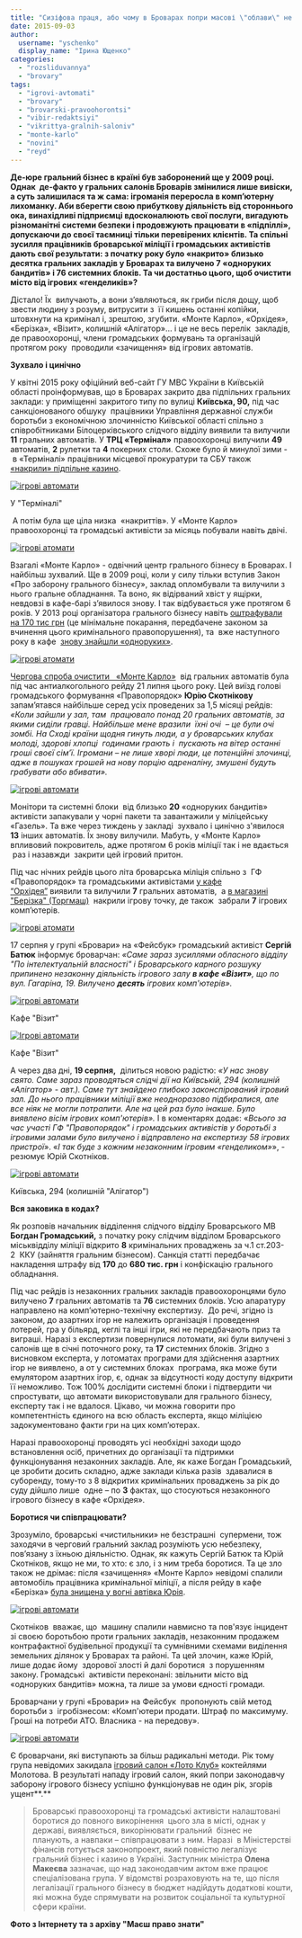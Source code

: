 ```yaml
---
title: "Сизіфова праця, або чому в Броварах попри масові \"облави\" не зникають незаконні ігрові салони"
date: 2015-09-03
author: 
  username: "yschenko"
  display_name: "Ірина Ющенко"
categories: 
  - "rozsliduvannya"
  - "brovary"
tags: 
  - "igrovi-avtomati"
  - "brovary"
  - "brovarski-pravoohorontsi"
  - "vibir-redaktsiyi"
  - "vikrittya-gralnih-saloniv"
  - "monte-karlo"
  - "novini"
  - "reyd"
---
```


**Де-юре гральний бізнес в країні був заборонений ще у 2009 році. Однак  де-факто у гральних салонів Броварів змінилися лише вивіски, а суть залишилася та ж сама: ігроманія переросла в комп’ютерну лихоманку. Аби вберегти свою прибуткову діяльність від стороннього ока, винахідливі підприємці вдосконалюють свої послуги, вигадують різноманітні системи безпеки і продовжують працювати в «підпіллі», допускаючи до своєї таємниці тільки перевірених клієнтів. Та спільні зусилля працівників броварської міліції і громадських активістів дають свої результати: з початку року було «накрито» близько десятка гральних закладів у Броварах та вилучено 7 «одноруких бандитів» і 76 системних блоків. Та чи достатньо цього, щоб очистити місто від ігрових «генделиків»?**

Дістало! Їх  вилучають, а вони з’являються, як гриби після дощу, щоб звести людину з розуму, витрусити з  її кишень останні копійки, штовхнути на кримінал і, зрештою, згубити. «Монте Карло», «Орхідея», «Берізка», «Візит», колишній «Алігатор»… і це не весь перелік  закладів, де правоохоронці, члени громадських формувань та організацій протягом року  проводили «зачищення» від ігрових автоматів.

**Зухвало і цинічно**

У квітні 2015 року офіційний веб-сайт ГУ МВС України в Київській області проінформував, що в Броварах закрито два підпільних гральних заклади: у приміщенні закритого типу по вулиці **Київська, 90,** під час санкціонованого обшуку  працівники Управління державної служби боротьби з економічною злочинністю Київської області спільно з співробітниками Білоцерківського слідчого відділу виявили та вилучили **11** гральних автоматів. У **ТРЦ «Термінал»** правоохоронці вилучили **49** автоматів, **2** рулетки та **4** покерних столи. Схоже було й минулої зими - в «Терміналі» працівники місцевої прокуратури та СБУ також [«накрили» підпільне казино](https://mpz.brovary.org/brovarami-prokotilas-hvilya-vikrittiv-pidpilnih-gralnih-saloniv/).

[![ігрові автомати](https://mpz.brovary.org/wp-content/uploads/2015/08/Terminal.jpg)](https://mpz.brovary.org/wp-content/uploads/2015/08/Terminal.jpg)

У "Терміналі"

 А потім була ще ціла низка  «накриттів». У «Монте Карло» правоохоронці та громадські активісти за місяць побували навіть двічі.

[![ігрові атомати](https://mpz.brovary.org/wp-content/uploads/2015/08/Monte-Karlo-3.jpg)](https://mpz.brovary.org/wp-content/uploads/2015/08/Monte-Karlo-3.jpg)

Взагалі «Монте Карло» - одвічний центр грального бізнесу в Броварах. І найбільш зухвалий. Ще в 2009 році, коли у силу тільки вступив Закон «Про заборону грального бізнесу», заклад опломбували та вилучили з нього гральне обладнання. Та воно, як відірваний хвіст у ящірки, невдовзі в кафе-барі з’явилося знову. І так відбувається уже протягом 6 років. У 2013 році організатора грального бізнесу навіть [оштрафували на 170 тис грн](https://mpz.brovary.org/sud-oshtrafuvav-organizatora-gralnogo-biznesu-v-kafe-monte-karlo-na-170-tis-grn/) (це мінімальне покарання, передбачене законом за вчинення цього кримінального правопорушення), та  вже наступного року в кафе  [знову знайшли «одноруких»](https://mpz.brovary.org/ful-hauz-v-monte-karlo-militsiya-prodovzhuye-viluchati-igrovi-avtomati-z-nezakonnih-kazino/).

[![ігрові атомати](https://mpz.brovary.org/wp-content/uploads/2015/08/Monte-Karlo-2.jpg)](https://mpz.brovary.org/wp-content/uploads/2015/08/Monte-Karlo-2.jpg)

[Чергова спроба очистити   «Монте Карло»](https://mpz.brovary.org/antyalkogolnyj-rejd-u-brovarah-zavershyvsya-oblavoyu-na-gralni-avtomaty-v-monte-karlo/)  від гральних автоматів була під час антиалкогольного рейду 21 липня цього року. Цей виїзд голові громадського формування «Правопорядок» **Юрію Скотнікову** запам’ятався найбільше серед усіх проведених за 1,5 місяці рейдів: _«Коли зайшли у зал, там  працювало понад 20 гральних автоматів, за якими сиділи гравці. Найбільше мене вразили  їхні очі  – це були очі зомбі. На Сході країни щодня гинуть люди, а у броварських клубах молоді, здорові хлопці  годинами грають і  пускають на вітер останні гроші своєї сім’ї. Ігромани – не лише хворі люди, це потенційні злочинці, адже в пошуках грошей на нову порцію адреналіну, змушені будуть грабувати або вбивати»._

[![ігрові автомати](https://mpz.brovary.org/wp-content/uploads/2015/08/Monte-Karlo.jpg)](https://mpz.brovary.org/wp-content/uploads/2015/08/Monte-Karlo.jpg)

Монітори та системні блоки  від близько **20** «одноруких бандитів» активісти запакували у чорні пакети та завантажили у міліцейську «Газель». Та вже через тиждень у закладі  зухвало і цинічно з'явилося **13** інших автоматів. Їх знову вилучили. Мабуть, у «Монте Карло» впливовий покровитель, адже протягом 6 років міліції так і не вдається  раз і назавжди  закрити цей ігровий притон.

Під час нічних рейдів цього літа броварська міліція спільно з  ГФ «Правопорядок» та громадськими активістами [у кафе “Орхідея”](https://mpz.brovary.org/kryminalna-militsiya-brovariv-nakryla-igrovyj-zal-u-magazyni-berizka-na-torgmashi/) виявили та вилучили **7** гральних автоматів,  а [в магазині "Берізка" (Торгмаш)](https://mpz.brovary.org/kryminalna-militsiya-brovariv-nakryla-igrovyj-zal-u-magazyni-berizka-na-torgmashi/)  накрили ігрову точку, де також  забрали **7** ігрових комп’ютерів.

[![ігрові атомати](https://mpz.brovary.org/wp-content/uploads/2015/08/Orhideya.jpg)](https://mpz.brovary.org/wp-content/uploads/2015/08/Orhideya.jpg)

17 серпня у групі «Бровари» на «Фейсбук» громадський активіст **Сергій Батюк** інформує броварчан: _«Саме зараз зусиллями обласного відділу "По інтелектуальній власності" і Броварського карного розшуку припинено незаконну діяльність ігрового залу **в кафе «Візит»**, що по вул. Гагаріна, 19. Вилучено **десять** ігрових комп'ютерів»._ 

[![ігрові автомати](https://mpz.brovary.org/wp-content/uploads/2015/08/Vizyt-1.jpg)](https://mpz.brovary.org/wp-content/uploads/2015/08/Vizyt-1.jpg)

Кафе "Візит"

[![Ігрові автомати](https://mpz.brovary.org/wp-content/uploads/2015/08/Kafe-Vizyt-2.jpg)](https://mpz.brovary.org/wp-content/uploads/2015/08/Kafe-Vizyt-2.jpg)

Кафе "Візит"

А через два дні, **19 серпня,**  ділиться новою радістю: _«У нас знову свято. Саме зараз проводяться слідчі дії на Київській, 294 (колишній «Алігатор» - авт.). Саме тут знайдено глибоко законспірований ігровий зал. До нього працівники міліції вже неодноразово підбиралися, але все ніяк не могли потрапити. Але на цей раз було інакше. Було виявлено вісім ігрових комп'ютерів»._ І в коментарях додає: «_Всього за час участі ГФ "Правопорядок" і громадських активістів у боротьбі з ігровими залами було вилучено і відправлено на експертизу 58 ігрових пристрої_». «_І так буде з кожним незаконним ігровим «генделиком»_», - резюмує Юрій Скотніков.

[![ігрові автомати](https://mpz.brovary.org/wp-content/uploads/2015/08/Kyyivska-294.jpg)](https://mpz.brovary.org/wp-content/uploads/2015/08/Kyyivska-294.jpg)

Київська, 294 (колишній "Алігатор")

**Вся заковика в кодах?**

Як розповів начальник відділення слідчого відділу Броварського МВ **Богдан Громадський,** з початку року слідчим відділом Броварського міськвідділу міліції відкрито **8** кримінальних проваджень за ч.1 ст.203-2  ККУ (зайняття гральним бізнесом). Санкція статті передбачає накладення штрафу від **170** до **680 тис. грн** і конфіскацію грального обладнання.

Під час рейдів із незаконних гральних закладів правоохоронцями було вилучено **7** гральних автоматів та **76** системних блоків. Усю апаратуру направлено на комп’ютерно-технічну експертизу.  До речі, згідно із законом, до азартних ігор не належить організація і проведення лотерей, гра у більярд, кеглі та інші ігри, які не передбачають приз та виграші. Наразі з експертизи повернулися лотомати, які були вилучені з салонів ще в січні поточного року, та **17** системних блоків. Згідно з висновком експерта, у лотоматах програми для здійснення азартних ігор не виявлено, а от у системних блоках  програма, яка може бути емулятором азартних ігор, є, однак за відсутності коду доступу відкрити її неможливо. Тож 100% дослідити системні блоки і підтвердити чи спростувати, що автомати використовували для грального бізнесу, експерту так і не вдалося. Цікаво, чи можна говорити про компетентність єдиного на всю область експерта, якщо міліцією задокументовано факти гри на цих комп’ютерах.

Наразі правоохоронці проводять усі необхідні заходи щодо встановлення осіб, причетних до організації та підтримки функціонування незаконних закладів. Але, як каже Богдан Громадський, це зробити досить складно, адже заклади кілька разів  здавалися в суборенду, тому-то з 8 відкритих кримінальних проваджень за рік до суду дійшло лише  одне – по **3** фактах, що стосуються незаконного ігрового бізнесу в кафе «Орхідея».

**Боротися чи співпрацювати?**

Зрозуміло, броварські «чистильники» не безстрашні  супермени, тож заходячи в черговий гральний заклад розуміють усю небезпеку, пов’язану з їхньою діяльністю. Однак, як кажуть Сергій Батюк та Юрій Скотніков, якщо не ми, то хто: є зло, і з ним треба боротися. Та це зло також не дрімає: після «зачищення» «Монте Карло» невідомі спалили автомобіль працівника кримінальної міліції, а після рейду в кафе «Берізка» [була знищена у вогні автівка Юрія](https://mpz.brovary.org/tsiyeyi-nochi-spalyly-avtomobil-aktyvista-yuriya-skotnikova/).

[![ігрові автомати](https://mpz.brovary.org/wp-content/uploads/2015/08/foto-11.jpg)](https://mpz.brovary.org/wp-content/uploads/2015/08/foto-11.jpg)

Скотніков  вважає, що  машину спалили навмисно та пов'язує інцидент зі своєю боротьбою проти гральних закладів, незаконним продажем контрафактної будівельної продукції та сумнівними схемами виділення земельних ділянок у Броварах та районі. Та цей злочин, каже Юрій,  лише додає йому  здорової злості й далі боротися  з порушенням закону. Громадські  активісти переконані: звільнити місто від «одноруких бандитів» можна, та лише за умови єдності громади.

Броварчани у групі «Бровари» на Фейсбук  пропонують свій метод боротьби з  ігробізнесом: «Комп'ютери продати. Штраф по максимуму. Гроші на потреби АТО. Власника - на передову».

[![ігрові автомати](https://mpz.brovary.org/wp-content/uploads/2015/08/Loto-klub.jpg)](https://mpz.brovary.org/wp-content/uploads/2015/08/Loto-klub.jpg)

Є броварчани, які виступають за більш радикальні методи. Рік тому група невідомих закидала [ігровий салон «Лото Клуб»](https://mpz.brovary.org/igroviy-salon-na-pekarni-zakidali-kokteylyami-molotova/) коктейлями Молотова. В результаті нападу ігровий салон, який попри законодавчу заборону ігрового бізнесу успішно функціонував не один рік, згорів ущент**.**

> Броварські правоохоронці та громадські активісти налаштовані боротися до повного викорінення  цього зла в місті, однак у державі, виявляється, викорінювати гральний  бізнес не планують, а навпаки – співпрацювати з ним. Наразі  в Міністерстві фінансів готується законопроект, який повністю легалізує гральний бізнес і казино в Україні. Заступник міністра **Олена Макеєва** зазначає, що над законодавчим актом вже працює спеціалізована група. У відомстві розраховують на те, що після легалізації грального бізнесу в бюджет надійдуть додаткові кошти, які можна буде спрямувати на розвиток соціальної та культурної сфери країни.

**Фото з Інтернету та з архіву "Маєш право знати"**
